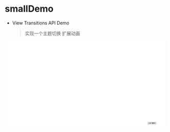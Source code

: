 # smallDemo

- View Transitions API Demo
  > 实现一个主题切换 扩展动画

<img src='./viewTransitionsApiDemo/1.gif' />
